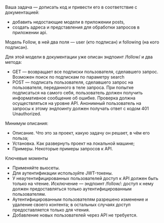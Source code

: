 Ваша задача — дописать код и привести его в соответствие с документацией:
- добавить недостающие модели в приложении posts, 
- создать адреса и представления для обработки запросов в приложении api. 

Модель Follow, в ней два поля — user (кто подписан) и following (на кого подписан). 

Для этой модели в документации уже описан эндпоинт /follow/ и два метода:
- GET — возвращает все подписки пользователя, сделавшего запрос. 
  Возможен поиск по подпискам по параметру search 
- POST — подписать пользователя, сделавшего запрос на пользователя, 
  переданного в теле запроса. 
При попытке подписаться на самого себя, пользователь должен получить
информативное сообщение об ошибке. Проверка должна осуществляться на уровне API.
Анонимный пользователь на запросы к этому эндпоинту должен получать ответ с
кодом 401 Unauthorized.

Минимум описания:
- Описание. Что это за проект, какую задачу он решает, в чём его польза;
- Установка. Как развернуть проект на локальной машине;
- Примеры. Некоторые примеры запросов к API.

Ключевые моменты
- Применяйте вьюсеты. 
- Для аутентификации используйте JWT-токены. 
- У неаутентифицированных пользователей доступ к API должен быть 
  только на чтение. Исключение — эндпоинт /follow/: доступ к нему должен
  предоставляться только аутентифицированным пользователям. 
- Аутентифицированным пользователям разрешено изменение и удаление своего 
  контента; в остальных случаях доступ предоставляется только для чтения. 
- Добавление новых пользователей через API не требуется.